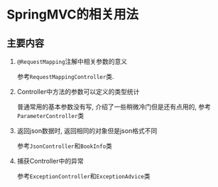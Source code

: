 # SpringMVC的相关用法

## 主要内容

1. `@RequestMapping`注解中相关参数的意义

    参考`RequestMappingController`类.
    
2. Controller中方法的参数可以定义的类型统计

    普通常用的基本参数没有写, 介绍了一些稍微冷门但是还有点用的, 参考`ParameterController`类
    
3. 返回json数据时, 返回相同的对象但是json格式不同

    参考`JsonController`和`BookInfo`类
    
4. 捕获Controller中的异常

    参考`ExceptionController`和`ExceptionAdvice`类